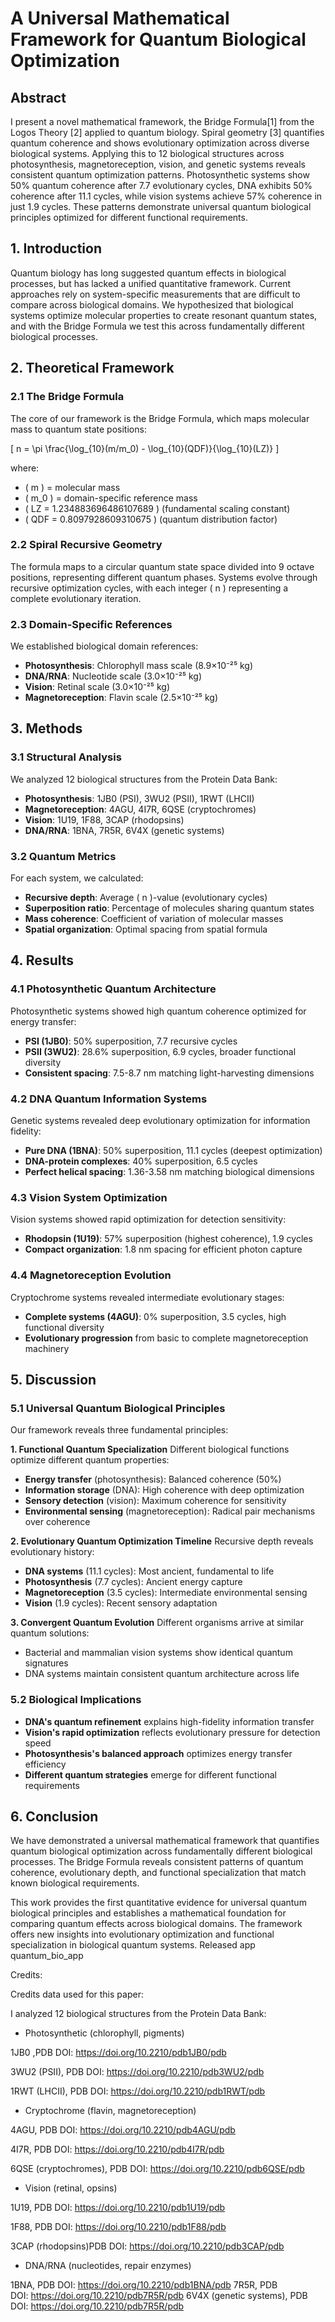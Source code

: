 



# **A Universal Mathematical Framework for Quantum Biological Optimization**

## **Abstract**
I present a novel mathematical framework, the Bridge Formula[1] from the Logos Theory [2] applied to quantum biology. Spiral geometry [3] quantifies quantum coherence and shows evolutionary optimization across diverse biological systems. Applying this to 12 biological structures across photosynthesis, magnetoreception, vision, and genetic systems reveals consistent quantum optimization patterns. Photosynthetic systems show 50% quantum coherence after 7.7 evolutionary cycles, DNA exhibits 50% coherence after 11.1 cycles, while vision systems achieve 57% coherence in just 1.9 cycles. These patterns demonstrate universal quantum biological principles optimized for different functional requirements.

## **1. Introduction**
Quantum biology has long suggested quantum effects in biological processes, but has lacked a unified quantitative framework. Current approaches rely on system-specific measurements that are difficult to compare across biological domains. We hypothesized that biological systems optimize molecular properties to create resonant quantum states, and with  the Bridge Formula we test this across fundamentally different biological processes.

## **2. Theoretical Framework**

### **2.1 The Bridge Formula**
The core of our framework is the Bridge Formula, which maps molecular mass to quantum state positions:

\[ n = \pi \frac{\log_{10}(m/m_0) - \log_{10}(QDF)}{\log_{10}(LZ)} \]

where:
- \( m \) = molecular mass
- \( m_0 \) = domain-specific reference mass
- \( LZ = 1.234883696486107689 \) (fundamental scaling constant)
- \( QDF = 0.8097928609310675 \) (quantum distribution factor)

### **2.2 Spiral Recursive Geometry**
The formula maps to a circular quantum state space divided into 9 octave positions, representing different quantum phases. Systems evolve through recursive optimization cycles, with each integer \( n \) representing a complete evolutionary iteration.

### **2.3 Domain-Specific References**
We established biological domain references:
- **Photosynthesis**: Chlorophyll mass scale (8.9×10⁻²⁵ kg)
- **DNA/RNA**: Nucleotide scale (3.0×10⁻²⁵ kg) 
- **Vision**: Retinal scale (3.0×10⁻²⁵ kg)
- **Magnetoreception**: Flavin scale (2.5×10⁻²⁵ kg)

## **3. Methods**

### **3.1 Structural Analysis**
We analyzed 12 biological structures from the Protein Data Bank:
- **Photosynthesis**: 1JB0 (PSI), 3WU2 (PSII), 1RWT (LHCII)
- **Magnetoreception**: 4AGU, 4I7R, 6QSE (cryptochromes)
- **Vision**: 1U19, 1F88, 3CAP (rhodopsins)
- **DNA/RNA**: 1BNA, 7R5R, 6V4X (genetic systems)

### **3.2 Quantum Metrics**
For each system, we calculated:
- **Recursive depth**: Average \( n \)-value (evolutionary cycles)
- **Superposition ratio**: Percentage of molecules sharing quantum states
- **Mass coherence**: Coefficient of variation of molecular masses
- **Spatial organization**: Optimal spacing from spatial formula

## **4. Results**

### **4.1 Photosynthetic Quantum Architecture**
Photosynthetic systems showed high quantum coherence optimized for energy transfer:
- **PSI (1JB0)**: 50% superposition, 7.7 recursive cycles
- **PSII (3WU2)**: 28.6% superposition, 6.9 cycles, broader functional diversity
- **Consistent spacing**: 7.5-8.7 nm matching light-harvesting dimensions

### **4.2 DNA Quantum Information Systems**
Genetic systems revealed deep evolutionary optimization for information fidelity:
- **Pure DNA (1BNA)**: 50% superposition, 11.1 cycles (deepest optimization)
- **DNA-protein complexes**: 40% superposition, 6.5 cycles
- **Perfect helical spacing**: 1.36-3.58 nm matching biological dimensions

### **4.3 Vision System Optimization** 
Vision systems showed rapid optimization for detection sensitivity:
- **Rhodopsin (1U19)**: 57% superposition (highest coherence), 1.9 cycles
- **Compact organization**: 1.8 nm spacing for efficient photon capture

### **4.4 Magnetoreception Evolution**
Cryptochrome systems revealed intermediate evolutionary stages:
- **Complete systems (4AGU)**: 0% superposition, 3.5 cycles, high functional diversity
- **Evolutionary progression** from basic to complete magnetoreception machinery

## **5. Discussion**

### **5.1 Universal Quantum Biological Principles**
Our framework reveals three fundamental principles:

**1. Functional Quantum Specialization**
Different biological functions optimize different quantum properties:
- **Energy transfer** (photosynthesis): Balanced coherence (50%)
- **Information storage** (DNA): High coherence with deep optimization
- **Sensory detection** (vision): Maximum coherence for sensitivity
- **Environmental sensing** (magnetoreception): Radical pair mechanisms over coherence

**2. Evolutionary Quantum Optimization Timeline**
Recursive depth reveals evolutionary history:
- **DNA systems** (11.1 cycles): Most ancient, fundamental to life
- **Photosynthesis** (7.7 cycles): Ancient energy capture
- **Magnetoreception** (3.5 cycles): Intermediate environmental sensing
- **Vision** (1.9 cycles): Recent sensory adaptation

**3. Convergent Quantum Evolution**
Different organisms arrive at similar quantum solutions:
- Bacterial and mammalian vision systems show identical quantum signatures
- DNA systems maintain consistent quantum architecture across life

### **5.2 Biological Implications**
- **DNA's quantum refinement** explains high-fidelity information transfer
- **Vision's rapid optimization** reflects evolutionary pressure for detection speed
- **Photosynthesis's balanced approach** optimizes energy transfer efficiency
- **Different quantum strategies** emerge for different functional requirements

## **6. Conclusion**
We have demonstrated a universal mathematical framework that quantifies quantum biological optimization across fundamentally different biological processes. The Bridge Formula reveals consistent patterns of quantum coherence, evolutionary depth, and functional specialization that match known biological requirements.

This work provides the first quantitative evidence for universal quantum biological principles and establishes a mathematical foundation for comparing quantum effects across biological domains. The framework offers new insights into evolutionary optimization and functional specialization in biological quantum systems.
Released app quantum_bio_app 

Credits:

Credits data used for this paper:

I analyzed 12 biological structures from the Protein Data Bank:

- Photosynthetic (chlorophyll, pigments) 

1JB0 ,PDB DOI: https://doi.org/10.2210/pdb1JB0/pdb

3WU2 (PSII), PDB DOI: https://doi.org/10.2210/pdb3WU2/pdb
      

1RWT (LHCII), PDB DOI: https://doi.org/10.2210/pdb1RWT/pdb

- Cryptochrome (flavin, magnetoreception) 

4AGU, PDB DOI: https://doi.org/10.2210/pdb4AGU/pdb

4I7R, PDB DOI: https://doi.org/10.2210/pdb4I7R/pdb

6QSE (cryptochromes), PDB DOI: https://doi.org/10.2210/pdb6QSE/pdb

- Vision (retinal, opsins) 

1U19, PDB DOI: https://doi.org/10.2210/pdb1U19/pdb

1F88, PDB DOI: https://doi.org/10.2210/pdb1F88/pdb

3CAP (rhodopsins)PDB DOI: https://doi.org/10.2210/pdb3CAP/pdb

-  DNA/RNA (nucleotides, repair enzymes) 

1BNA, PDB DOI: https://doi.org/10.2210/pdb1BNA/pdb
 7R5R, PDB DOI: https://doi.org/10.2210/pdb7R5R/pdb
6V4X (genetic systems), PDB DOI: https://doi.org/10.2210/pdb7R5R/pdb
